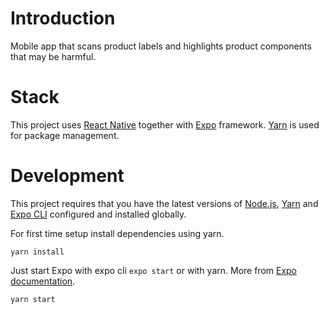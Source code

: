 # Introduction

Mobile app that scans product labels and highlights product components that may be harmful.

# Stack

This project uses [React Native](https://reactnative.dev/) together with [Expo](https://expo.dev/) framework. [Yarn](https://yarnpkg.com/) is used for package management.

# Development

This project requires that you have the latest versions of [Node.js](https://nodejs.org/), [Yarn](https://yarnpkg.com/) and [Expo CLI](https://docs.expo.dev/workflow/expo-cli/) configured and installed globally.

For first time setup install dependencies using yarn.

    yarn install

Just start Expo with expo cli `expo start` or with yarn. More from [Expo documentation](https://docs.expo.dev/get-started/create-a-new-app/#starting-the-development-server).

    yarn start

